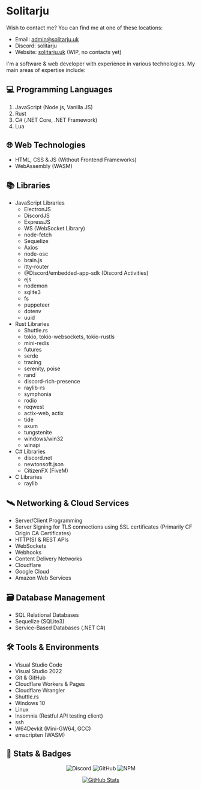 # Solitarju

Wish to contact me? You can find me at one of these locations:

- Email: <admin@solitarju.uk>  
- Discord: solitarju  
- Website: [solitarju.uk](https://solitarju.uk/) (WIP, no contacts yet)

I'm a software & web developer with experience in various technologies. My main areas of expertise include:

## 💻 Programming Languages

1. JavaScript (Node.js, Vanilla JS)
2. Rust
3. C# (.NET Core, .NET Framework)
4. Lua

## 🌐 Web Technologies

- HTML, CSS & JS (Without Frontend Frameworks)
- WebAssembly (WASM)

## 📚 Libraries

- JavaScript Libraries
  - ElectronJS
  - DiscordJS
  - ExpressJS
  - WS (WebSocket Library)
  - node-fetch
  - Sequelize
  - Axios
  - node-osc
  - brain.js
  - itty-router
  - @Discord/embedded-app-sdk (Discord Activities)
  - ejs
  - nodemon
  - sqlite3
  - fs
  - puppeteer
  - dotenv
  - uuid
- Rust Libraries
  - Shuttle.rs
  - tokio, tokio-websockets, tokio-rustls
  - mini-redis
  - futures
  - serde
  - tracing
  - serenity, poise
  - rand
  - discord-rich-presence
  - raylib-rs
  - symphonia
  - rodio
  - reqwest
  - actix-web, actix
  - tide
  - axum
  - tungstenite
  - windows/win32
  - winapi
- C# Libraries
  - discord.net
  - newtonsoft.json
  - CitizenFX (FiveM)
- C Libraries
  - raylib

## 🛰️ Networking & Cloud Services

- Server/Client Programming
- Server Signing for TLS connections using SSL certificates (Primarily CF Origin CA Certificates)
- HTTP(S) & REST APIs
- WebSockets
- Webhooks
- Content Delivery Networks
- Cloudflare
- Google Cloud
- Amazon Web Services

## 🗃️ Database Management

- SQL Relational Databases
- Sequelize (SQLite3)
- Service-Based Databases (.NET C#)

## 🛠️ Tools & Environments

- Visual Studio Code
- Visual Studio 2022
- Git & GitHub
- Cloudflare Workers & Pages
- Cloudflare Wrangler
- Shuttle.rs
- Windows 10
- Linux
- Insomnia (Restful API testing client)
- ssh
- W64Devkit (Mini-GW64, GCC)
- emscripten (WASM)

## 🔗 Stats & Badges
<div align="center">
<img alt="Discord" src="https://img.shields.io/discord/1163384360314081342?style=for-the-badge&logo=discord&label=Discord&link=https%3A%2F%2Fdiscord.gg%2FER3Z7NBzvv">
<img alt="GitHub" src="https://img.shields.io/github/license/Solitarju/vrchat-api-library?style=for-the-badge&logo=github&label=GitHub&link=https%3A%2F%2Fgithub.com%2FSolitarju">
<img alt="NPM" src="https://img.shields.io/npm/l/vrchat-api-library?style=for-the-badge&logo=npm&label=NPM&link=https%3A%2F%2Fwww.npmjs.com%2Fpackage%2Fvrchat-api-library">

[![GitHub Stats](https://github-readme-stats.vercel.app/api?username=Solitarju&show_icons=true&count_private=true)](https://github.com/Solitarju)
</div>
